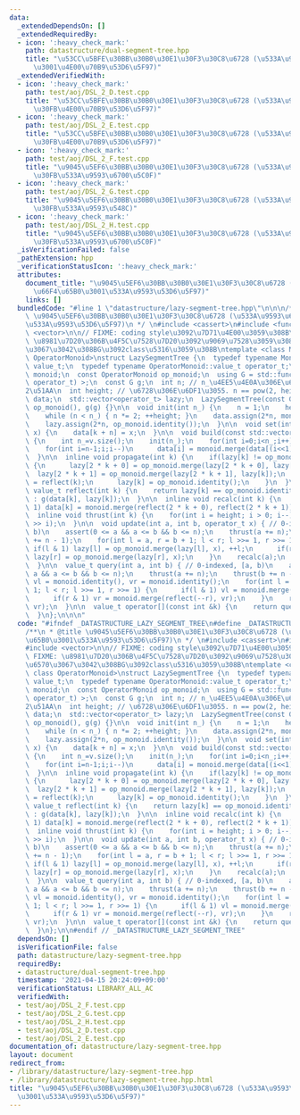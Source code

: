```yaml
---
data:
  _extendedDependsOn: []
  _extendedRequiredBy:
  - icon: ':heavy_check_mark:'
    path: datastructure/dual-segment-tree.hpp
    title: "\u53CC\u5BFE\u30BB\u30B0\u30E1\u30F3\u30C8\u6728 (\u533A\u9593\u66F4\u65B0\
      \u3001\u4E00\u70B9\u53D6\u5F97)"
  _extendedVerifiedWith:
  - icon: ':heavy_check_mark:'
    path: test/aoj/DSL_2_D.test.cpp
    title: "\u53CC\u5BFE\u30BB\u30B0\u30E1\u30F3\u30C8\u6728 (\u533A\u9593\u5909\u66F4\
      \u30FB\u4E00\u70B9\u53D6\u5F97)"
  - icon: ':heavy_check_mark:'
    path: test/aoj/DSL_2_E.test.cpp
    title: "\u53CC\u5BFE\u30BB\u30B0\u30E1\u30F3\u30C8\u6728 (\u533A\u9593\u52A0\u7B97\
      \u30FB\u4E00\u70B9\u53D6\u5F97)"
  - icon: ':heavy_check_mark:'
    path: test/aoj/DSL_2_F.test.cpp
    title: "\u9045\u5EF6\u30BB\u30B0\u30E1\u30F3\u30C8\u6728 (\u533A\u9593\u66F4\u65B0\
      \u30FB\u533A\u9593\u6700\u5C0F)"
  - icon: ':heavy_check_mark:'
    path: test/aoj/DSL_2_G.test.cpp
    title: "\u9045\u5EF6\u30BB\u30B0\u30E1\u30F3\u30C8\u6728 (\u533A\u9593\u52A0\u7B97\
      \u30FB\u533A\u9593\u548C)"
  - icon: ':heavy_check_mark:'
    path: test/aoj/DSL_2_H.test.cpp
    title: "\u9045\u5EF6\u30BB\u30B0\u30E1\u30F3\u30C8\u6728 (\u533A\u9593\u52A0\u7B97\
      \u30FB\u533A\u9593\u6700\u5C0F)"
  _isVerificationFailed: false
  _pathExtension: hpp
  _verificationStatusIcon: ':heavy_check_mark:'
  attributes:
    document_title: "\u9045\u5EF6\u30BB\u30B0\u30E1\u30F3\u30C8\u6728 (\u533A\u9593\
      \u66F4\u65B0\u3001\u533A\u9593\u53D6\u5F97)"
    links: []
  bundledCode: "#line 1 \"datastructure/lazy-segment-tree.hpp\"\n\n\n/**\n * @title\
    \ \u9045\u5EF6\u30BB\u30B0\u30E1\u30F3\u30C8\u6728 (\u533A\u9593\u66F4\u65B0\u3001\
    \u533A\u9593\u53D6\u5F97)\n */ \n#include <cassert>\n#include <functional>\n#include\
    \ <vector>\n\n// FIXME: coding style\u3092\u7D71\u4E00\u3059\u308B\n// FIXME:\
    \ \u8981\u7D20\u306B\u4F5C\u7528\u7D20\u3092\u9069\u7528\u3059\u308B\u95A2\u6570\
    \u3067\u3042\u308BG\u3092class\u5316\u3059\u308B\ntemplate <class Monoid, class\
    \ OperatorMonoid>\nstruct LazySegmentTree {\n  typedef typename Monoid::value_t\
    \ value_t;\n  typedef typename OperatorMonoid::value_t operator_t;\n  const Monoid\
    \ monoid;\n  const OperatorMonoid op_monoid;\n  using G = std::function< value_t(value_t,\
    \ operator_t) >;\n  const G g;\n  int n; // n_\u4EE5\u4E0A\u306E\u6700\u5C0F\u306E\
    2\u51AA\n  int height; // \u6728\u306E\u6DF1\u3055. n == pow(2, height)\n  std::vector<value_t>\
    \ data;\n  std::vector<operator_t> lazy;\n  LazySegmentTree(const G g): monoid(),\
    \ op_monoid(), g(g) {}\n\n  void init(int n_) {\n    n = 1;\n    height = 0;\n\
    \    while (n < n_) { n *= 2; ++height; }\n    data.assign(2*n, monoid.identity());\n\
    \    lazy.assign(2*n, op_monoid.identity());\n  }\n\n  void set(int k, value_t\
    \ x) {\n    data[k + n] = x;\n  }\n\n  void build(const std::vector<value_t> &v)\
    \ {\n    int n_=v.size();\n    init(n_);\n    for(int i=0;i<n_;i++) data[n+i]=v[i];\n\
    \    for(int i=n-1;i;i--)\n      data[i] = monoid.merge(data[(i<<1)|0], data[(i<<1)|1]);\n\
    \  }\n\n  inline void propagate(int k) {\n    if(lazy[k] != op_monoid.identity())\
    \ {\n      lazy[2 * k + 0] = op_monoid.merge(lazy[2 * k + 0], lazy[k]);\n    \
    \  lazy[2 * k + 1] = op_monoid.merge(lazy[2 * k + 1], lazy[k]);\n      data[k]\
    \ = reflect(k);\n      lazy[k] = op_monoid.identity();\n    }\n  }\n\n  inline\
    \ value_t reflect(int k) {\n    return lazy[k] == op_monoid.identity() ? data[k]\
    \ : g(data[k], lazy[k]);\n  }\n\n  inline void recalc(int k) {\n    while(k >>=\
    \ 1) data[k] = monoid.merge(reflect(2 * k + 0), reflect(2 * k + 1));\n  }\n\n\
    \  inline void thrust(int k) {\n    for(int i = height; i > 0; i--) propagate(k\
    \ >> i);\n  }\n\n  void update(int a, int b, operator_t x) { // 0-indexed, [a,\
    \ b)\n    assert(0 <= a && a <= b && b <= n);\n    thrust(a += n);\n    thrust(b\
    \ += n - 1);\n    for(int l = a, r = b + 1; l < r; l >>= 1, r >>= 1) {\n     \
    \ if(l & 1) lazy[l] = op_monoid.merge(lazy[l], x), ++l;\n      if(r & 1) --r,\
    \ lazy[r] = op_monoid.merge(lazy[r], x);\n    }\n    recalc(a);\n    recalc(b);\n\
    \  }\n\n  value_t query(int a, int b) { // 0-indexed, [a, b)\n    assert(0 <=\
    \ a && a <= b && b <= n);\n    thrust(a += n);\n    thrust(b += n - 1);\n    value_t\
    \ vl = monoid.identity(), vr = monoid.identity();\n    for(int l = a, r = b +\
    \ 1; l < r; l >>= 1, r >>= 1) {\n      if(l & 1) vl = monoid.merge(vl, reflect(l++));\n\
    \      if(r & 1) vr = monoid.merge(reflect(--r), vr);\n    }\n    return monoid.merge(vl,\
    \ vr);\n  }\n\n  value_t operator[](const int &k) {\n    return query(k, k + 1);\n\
    \  }\n};\n\n\n"
  code: "#ifndef _DATASTRUCTURE_LAZY_SEGMENT_TREE\n#define _DATASTRUCTURE_LAZY_SEGMENT_TREE\n\
    /**\n * @title \u9045\u5EF6\u30BB\u30B0\u30E1\u30F3\u30C8\u6728 (\u533A\u9593\u66F4\
    \u65B0\u3001\u533A\u9593\u53D6\u5F97)\n */ \n#include <cassert>\n#include <functional>\n\
    #include <vector>\n\n// FIXME: coding style\u3092\u7D71\u4E00\u3059\u308B\n//\
    \ FIXME: \u8981\u7D20\u306B\u4F5C\u7528\u7D20\u3092\u9069\u7528\u3059\u308B\u95A2\
    \u6570\u3067\u3042\u308BG\u3092class\u5316\u3059\u308B\ntemplate <class Monoid,\
    \ class OperatorMonoid>\nstruct LazySegmentTree {\n  typedef typename Monoid::value_t\
    \ value_t;\n  typedef typename OperatorMonoid::value_t operator_t;\n  const Monoid\
    \ monoid;\n  const OperatorMonoid op_monoid;\n  using G = std::function< value_t(value_t,\
    \ operator_t) >;\n  const G g;\n  int n; // n_\u4EE5\u4E0A\u306E\u6700\u5C0F\u306E\
    2\u51AA\n  int height; // \u6728\u306E\u6DF1\u3055. n == pow(2, height)\n  std::vector<value_t>\
    \ data;\n  std::vector<operator_t> lazy;\n  LazySegmentTree(const G g): monoid(),\
    \ op_monoid(), g(g) {}\n\n  void init(int n_) {\n    n = 1;\n    height = 0;\n\
    \    while (n < n_) { n *= 2; ++height; }\n    data.assign(2*n, monoid.identity());\n\
    \    lazy.assign(2*n, op_monoid.identity());\n  }\n\n  void set(int k, value_t\
    \ x) {\n    data[k + n] = x;\n  }\n\n  void build(const std::vector<value_t> &v)\
    \ {\n    int n_=v.size();\n    init(n_);\n    for(int i=0;i<n_;i++) data[n+i]=v[i];\n\
    \    for(int i=n-1;i;i--)\n      data[i] = monoid.merge(data[(i<<1)|0], data[(i<<1)|1]);\n\
    \  }\n\n  inline void propagate(int k) {\n    if(lazy[k] != op_monoid.identity())\
    \ {\n      lazy[2 * k + 0] = op_monoid.merge(lazy[2 * k + 0], lazy[k]);\n    \
    \  lazy[2 * k + 1] = op_monoid.merge(lazy[2 * k + 1], lazy[k]);\n      data[k]\
    \ = reflect(k);\n      lazy[k] = op_monoid.identity();\n    }\n  }\n\n  inline\
    \ value_t reflect(int k) {\n    return lazy[k] == op_monoid.identity() ? data[k]\
    \ : g(data[k], lazy[k]);\n  }\n\n  inline void recalc(int k) {\n    while(k >>=\
    \ 1) data[k] = monoid.merge(reflect(2 * k + 0), reflect(2 * k + 1));\n  }\n\n\
    \  inline void thrust(int k) {\n    for(int i = height; i > 0; i--) propagate(k\
    \ >> i);\n  }\n\n  void update(int a, int b, operator_t x) { // 0-indexed, [a,\
    \ b)\n    assert(0 <= a && a <= b && b <= n);\n    thrust(a += n);\n    thrust(b\
    \ += n - 1);\n    for(int l = a, r = b + 1; l < r; l >>= 1, r >>= 1) {\n     \
    \ if(l & 1) lazy[l] = op_monoid.merge(lazy[l], x), ++l;\n      if(r & 1) --r,\
    \ lazy[r] = op_monoid.merge(lazy[r], x);\n    }\n    recalc(a);\n    recalc(b);\n\
    \  }\n\n  value_t query(int a, int b) { // 0-indexed, [a, b)\n    assert(0 <=\
    \ a && a <= b && b <= n);\n    thrust(a += n);\n    thrust(b += n - 1);\n    value_t\
    \ vl = monoid.identity(), vr = monoid.identity();\n    for(int l = a, r = b +\
    \ 1; l < r; l >>= 1, r >>= 1) {\n      if(l & 1) vl = monoid.merge(vl, reflect(l++));\n\
    \      if(r & 1) vr = monoid.merge(reflect(--r), vr);\n    }\n    return monoid.merge(vl,\
    \ vr);\n  }\n\n  value_t operator[](const int &k) {\n    return query(k, k + 1);\n\
    \  }\n};\n\n#endif // _DATASTRUCTURE_LAZY_SEGMENT_TREE"
  dependsOn: []
  isVerificationFile: false
  path: datastructure/lazy-segment-tree.hpp
  requiredBy:
  - datastructure/dual-segment-tree.hpp
  timestamp: '2021-04-15 20:24:09+09:00'
  verificationStatus: LIBRARY_ALL_AC
  verifiedWith:
  - test/aoj/DSL_2_F.test.cpp
  - test/aoj/DSL_2_G.test.cpp
  - test/aoj/DSL_2_H.test.cpp
  - test/aoj/DSL_2_D.test.cpp
  - test/aoj/DSL_2_E.test.cpp
documentation_of: datastructure/lazy-segment-tree.hpp
layout: document
redirect_from:
- /library/datastructure/lazy-segment-tree.hpp
- /library/datastructure/lazy-segment-tree.hpp.html
title: "\u9045\u5EF6\u30BB\u30B0\u30E1\u30F3\u30C8\u6728 (\u533A\u9593\u66F4\u65B0\
  \u3001\u533A\u9593\u53D6\u5F97)"
---
```

